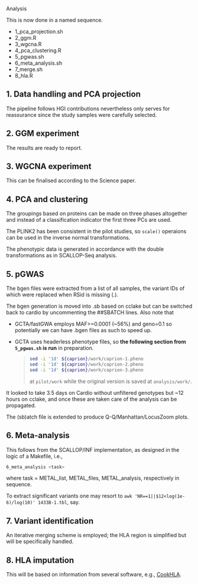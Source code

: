  Analysis

This is now done in a named sequence.

* 1_pca_projection.sh
* 2_ggm.R
* 3_wgcna.R
* 4_pca_clustering.R
* 5_pgwas.sh
* 6_meta_analysis.sh
* 7_merge.sh
* 8_hla.R

## 1. Data handling and PCA projection

The pipeline follows HGI contributions nevertheless only serves for reassurance since the study samples were carefully selected. 

## 2. GGM experiment

The results are ready to report.

## 3. WGCNA experiment

This can be finalised according to the Science paper.

## 4. PCA and clustering

The groupings based on proteins can be made on three phases altogether and instead of a classification indicator the first three PCs are used.

The PLINK2 has been consistent in the pilot studies, so `scale()` operaions can be used in the inverse normal transformations.

The phenotypic data is generated in accordance with the double transformations as in SCALLOP-Seq analysis.

## 5. pGWAS

The bgen files were extracted from a list of all samples, the variant IDs of which were replaced when RSid is missing (.).

The bgen generation is moved into .sb based on cclake but can be switched back to cardio by uncommenting the ##SBATCH lines. Also note that

* GCTA/fastGWA employs MAF>=0.0001 (~56%) and geno=0.1 so potentially we can have .bgen files as such to speed up.
* GCTA uses headerless phenotype files, so **the following section from `5_pgwas.sh` is run** in preparation.

    >
    > ```bash
    > sed -i '1d' ${caprion}/work/caprion-1.pheno
    > sed -i '1d' ${caprion}/work/caprion-2.pheno
    > sed -i '1d' ${caprion}/work/caprion-3.pheno
    > ```
    >
    > at `pilot/work` while the original version is saved at `analysis/work/`.

It looked to take 3.5 days on Cardio without unfiltered genotypes but ~12 hours on cclake, and once these are taken care of the analysis can be propagated.

The (sb)atch file is extended to produce Q-Q/Manhattan/LocusZoom plots.

## 6. Meta-analysis

This follows from the SCALLOP/INF implementation, as designed in the logic of a Makefile, i.e.,

```bash
6_meta_analysis <task>
```
where task = METAL_list, METAL_files, METAL_analysis, respectively in sequence.

To extract significant variants one may resort to `awk 'NR==1||$12<log(1e-6)/log(10)' 1433B-1.tbl`, say.

## 7. Variant identification

An iterative merging scheme is employed; the HLA region is simplified but will be specifically handled.

## 8. HLA imputation

This will be based on information from several software, e.g., [CookHLA](https://cambridge-ceu.github.io/csd3/applications/CookHLA.html).

